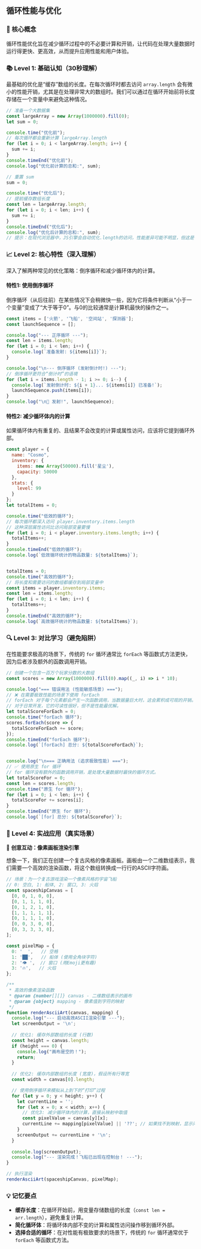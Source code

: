 ## 循环性能与优化

### 🎯 核心概念
循环性能优化旨在减少循环过程中的不必要计算和开销，让代码在处理大量数据时运行得更快、更高效，从而提升应用性能和用户体验。

### 📚 Level 1: 基础认知（30秒理解）
最基础的优化是“缓存”数组的长度。在每次循环时都去访问 `array.length` 会有微小的性能开销，尤其是在处理非常大的数组时。我们可以通过在循环开始前将长度存储在一个变量中来避免这种情况。

```javascript
// 准备一个大数据集
const largeArray = new Array(1000000).fill(0);
let sum = 0;

console.time("优化前");
// 每次循环都会重新计算 largeArray.length
for (let i = 0; i < largeArray.length; i++) {
  sum += i;
}
console.timeEnd("优化前");
console.log("优化前计算的总和:", sum);

// 重置 sum
sum = 0;

console.time("优化后");
// 提前缓存数组长度
const len = largeArray.length;
for (let i = 0; i < len; i++) {
  sum += i;
}
console.timeEnd("优化后");
console.log("优化后计算的总和:", sum);
// 提示：在现代浏览器中，JS引擎会自动优化.length的访问，性能差异可能不明显，但这是一个经典的优化思想。
```

### 📈 Level 2: 核心特性（深入理解）
深入了解两种常见的优化策略：倒序循环和减少循环体内的计算。

#### 特性1: 使用倒序循环
倒序循环（从后往前）在某些情况下会稍微快一些，因为它将条件判断从“小于一个变量”变成了“大于等于0”。与0的比较通常是计算机最快的操作之一。

```javascript
const items = ['火箭', '飞船', '空间站', '探测器'];
const launchSequence = [];

console.log("--- 正序循环 ---");
const len = items.length;
for (let i = 0; i < len; i++) {
  console.log(`准备发射: ${items[i]}`);
}

console.log("\n--- 倒序循环 (发射倒计时!) ---");
// 倒序循环更符合“倒计时”的语境
for (let i = items.length - 1; i >= 0; i--) {
  console.log(`发射倒计时: ${i + 1}... ${items[i]} 已准备!`);
  launchSequence.push(items[i]);
}
console.log("\n🚀 发射!", launchSequence);
```

#### 特性2: 减少循环体内的计算
如果循环体内有重复的、且结果不会改变的计算或属性访问，应该将它提到循环外部。

```javascript
const player = {
  name: "Cosmo",
  inventory: {
    items: new Array(50000).fill('星尘'),
    capacity: 50000
  },
  stats: {
    level: 99
  }
};
let totalItems = 0;

console.time("低效的循环");
// 每次循环都深入访问 player.inventory.items.length
// 这种深层属性访问比访问局部变量要慢
for (let i = 0; i < player.inventory.items.length; i++) {
  totalItems++;
}
console.timeEnd("低效的循环");
console.log(`低效循环统计的物品数量: ${totalItems}`);


totalItems = 0;
console.time("高效的循环");
// 将长度和需要访问的数组都缓存到局部变量中
const items = player.inventory.items;
const len = items.length;
for (let i = 0; i < len; i++) {
  totalItems++;
}
console.timeEnd("高效的循环");
console.log(`高效循环统计的物品数量: ${totalItems}`);
```

### 🔍 Level 3: 对比学习（避免陷阱）
在性能要求极高的场景下，传统的 `for` 循环通常比 `forEach` 等函数式方法更快，因为后者涉及额外的函数调用开销。

```javascript
// 创建一个包含一百万个玩家分数的大数组
const scores = new Array(1000000).fill(0).map((_, i) => i * 10);

console.log("=== 错误用法 (性能敏感场景) ===");
// ❌ 在需要极致性能的场景下使用 forEach
// forEach 对于每个元素都会产生一次函数调用，当数据量巨大时，这会累积成可观的开销。
// 对于日常开发，它的可读性很好，但不是性能最优解。
let totalScoreForEach = 0;
console.time("forEach 循环");
scores.forEach(score => {
  totalScoreForEach += score;
});
console.timeEnd("forEach 循环");
console.log(`[forEach] 总分: ${totalScoreForEach}`);


console.log("\n=== 正确用法 (追求极致性能) ===");
// ✅ 使用原生 for 循环
// for 循环没有额外的函数调用开销，是处理大量数据时最快的循环方式。
let totalScoreFor = 0;
const len = scores.length;
console.time("原生 for 循环");
for (let i = 0; i < len; i++) {
  totalScoreFor += scores[i];
}
console.timeEnd("原生 for 循环");
console.log(`[for] 总分: ${totalScoreFor}`);
```

### 🚀 Level 4: 实战应用（真实场景）
🎨 **创意互动：像素画板渲染引擎**

想象一下，我们正在创建一个复古风格的像素画板。画板由一个二维数组表示，我们需要一个高效的渲染函数，将这个数组转换成一行行的ASCII字符画。

```javascript
// 场景：为一个复古游戏渲染一个像素风格的宇宙飞船
// 0: 空白, 1: 船体, 2: 窗口, 3: 火焰
const spaceshipCanvas = [
  [0, 0, 1, 0, 0],
  [0, 1, 1, 1, 0],
  [0, 1, 2, 1, 0],
  [1, 1, 1, 1, 1],
  [0, 1, 1, 1, 0],
  [0, 0, 3, 0, 0],
  [0, 3, 3, 3, 0],
];

const pixelMap = {
  0: '  ',   // 空格
  1: '██',   // 船体 (使用全角块字符)
  2: '👁️ ',  // 窗口 (用Emoji更有趣)
  3: '🔥',   // 火焰
};

/**
 * 高效的像素渲染函数
 * @param {number[][]} canvas - 二维数组表示的画布
 * @param {object} mapping - 像素值到字符的映射
 */
function renderAsciiArt(canvas, mapping) {
  console.log("--- 启动高效ASCII渲染引擎 ---");
  let screenOutput = '\n';
  
  // 优化1: 缓存外部数组的长度 (行数)
  const height = canvas.length;
  if (height === 0) {
    console.log("画布是空的！");
    return;
  }
  
  // 优化2: 缓存内部数组的长度 (宽度)，假设所有行等宽
  const width = canvas[0].length;

  // 使用倒序循环来模拟从上到下的“打印”过程
  for (let y = 0; y < height; y++) {
    let currentLine = '';
    for (let x = 0; x < width; x++) {
      // 优化3: 减少循环体内的计算，直接从映射中取值
      const pixelValue = canvas[y][x];
      currentLine += mapping[pixelValue] || '??'; // 如果找不到映射，显示问号
    }
    screenOutput += currentLine + '\n';
  }
  
  console.log(screenOutput);
  console.log("--- 渲染完成！飞船已出现在控制台！ ---");
}

// 执行渲染
renderAsciiArt(spaceshipCanvas, pixelMap);
```

### 💡 记忆要点
- **缓存长度**：在循环开始前，用变量存储数组的长度（`const len = arr.length`），避免重复计算。
- **简化循环体**：将循环体内部不变的计算和属性访问操作移到循环外部。
- **选择合适的循环**：在对性能有极致要求的场景下，传统的 `for` 循环通常优于 `forEach` 等函数式方法。

<!--
metadata:
  syntax: ["for", "let", "const"]
  pattern: ["performance-optimization"]
  api: ["console.log", "console.time", "console.timeEnd", "Array.length"]
  concept: ["loop-performance", "optimization"]
  difficulty: intermediate
  dependencies: []
  related: ["js-sec-1-2-5"]
-->